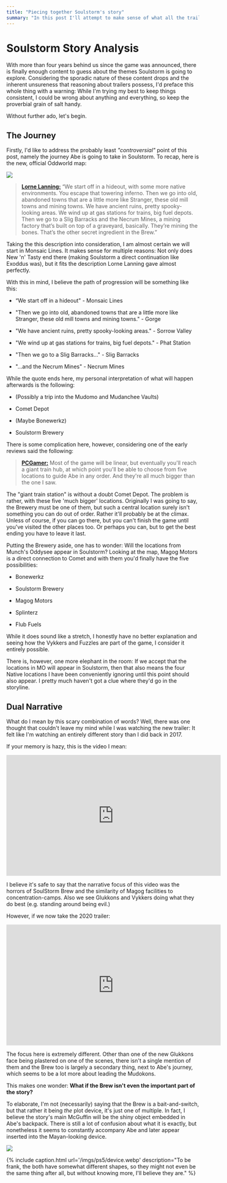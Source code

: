 ```yaml
---
title: "Piecing together Soulstorm's story"
summary: "In this post I'll attempt to make sense of what all the trailers told us."
---
```


# Soulstorm Story Analysis

With more than four years behind us since the game was announced, there is finally enough content to
guess about the themes Soulstorm is going to explore. Considering the sporadic nature of these
content drops and the inherent unsureness that reasoning about trailers possess, I'd preface this
whole thing with a warning: While I'm trying my best to keep things consistent, I could be wrong
about anything and everything, so keep the proverbial grain of salt handy.

Without further ado, let's begin.

## The Journey

Firstly, I'd like to address the probably least *"controversial"* point of this post, namely the
journey Abe is going to take in Soulstorm. To recap, here is the new, official Oddworld map:

![](/imgs/sammi_mudos_map.jpg)

> [**Lorne Lanning:**](https://venturebeat.com/2019/05/13/how-lorne-lanning-re-imagined-abes-exoddus-as-oddworld-soulstorm/) “We start off in a hideout, with some more native environments. You escape that towering inferno. Then we go into old, abandoned towns that are a little more like Stranger, these old mill towns and mining towns. We have ancient ruins, pretty spooky-looking areas. We wind up at gas stations for trains, big fuel depots. Then we go to a Slig Barracks and the Necrum Mines, a mining factory that’s built on top of a graveyard, basically. They’re mining the bones. That’s the other secret ingredient in the Brew.”

Taking the this description into consideration, I am almost certain we will start in Monsaic Lines.
It makes sense for multiple reasons: Not only does New 'n' Tasty end there (making Soulstorm a
direct continuation like Exoddus was), but it fits the description Lorne Lanning gave almost
perfectly.

With this in mind, I believe the path of progression will be something like this:

* “We start off in a hideout" - Monsaic Lines

* "Then we go into old, abandoned towns that are a little more like Stranger, these old mill towns and mining towns." - Gorge

* "We have ancient ruins, pretty spooky-looking areas." - Sorrow Valley

* "We wind up at gas stations for trains, big fuel depots." - Phat Station

* "Then we go to a Slig Barracks..." - Slig Barracks

* "...and the Necrum Mines" - Necrum Mines

While the quote ends here, my personal interpretation of what will happen afterwards is the
following:

* (Possibly a trip into the Mudomo and Mudanchee Vaults)

* Comet Depot

* (Maybe Bonewerkz)

* Soulstorm Brewery

There is some complication here, however, considering one of the early reviews said the following:

> [**PCGamer:**](https://www.pcgamer.com/oddworld-soulstorm-impressions/) Most of the game will be
> linear, but eventually you'll reach a giant train hub, at which point you'll be able to choose
> from five locations to guide Abe in any order. And they're all much bigger than the one I saw.

The "giant train station" is without a doubt Comet Depot. The problem is rather, with these five
'much bigger' locations.  Originally I was going to say, the Brewery must be one of them, but such
a central location surely isn't something you can do out of order. Rather it'll probably be at the
climax. Unless of course, if you can go there, but you can't finish the game until you've visited
the other places too. Or perhaps you can, but to get the best ending you have to leave it last.

Putting the Brewery aside, one has to wonder: Will the locations from Munch's Oddysee appear in
Soulstorm? Looking at the map, Magog Motors is a direct connection to Comet and with them you'd
finally have the five possibilities:

* Bonewerkz

* Soulstorm Brewery

* Magog Motors

* Splinterz

* Flub Fuels

While it does sound like a stretch, I honestly have no better explanation and seeing how the Vykkers
and Fuzzles are part of the game, I consider it entirely possible.

There is, however, one more elephant in the room: If we accept that the locations in MO will appear in
Soulstorm, then that also means the four Native locations I have been conveniently ignoring until
this point should also appear. I pretty much haven't got a clue where they'd go in the storyline.

## Dual Narrative

What do I mean by this scary combination of words? Well, there was one thought that couldn't leave
my mind while I was watching the new trailer: It felt like I'm watching an entirely different story
than I did back in 2017.

If your memory is hazy, this is the video I mean:

<iframe width="560" height="315" src="https://www.youtube-nocookie.com/embed/1p0o2c4NGpk" frameborder="0" allow="accelerometer; autoplay; encrypted-media; gyroscope; picture-in-picture" allowfullscreen></iframe>

I believe it's safe to say that the narrative focus of this video was the horrors of SoulStorm Brew
and the similarity of Magog facilities to concentration-camps. Also we see Glukkons and Vykkers
doing what they do best (e.g. standing around being evil.)

However, if we now take the 2020 trailer:

<iframe width="560" height="315" src="https://www.youtube-nocookie.com/embed/aSqJof8iagc" frameborder="0" allow="accelerometer; autoplay; encrypted-media; gyroscope; picture-in-picture" allowfullscreen></iframe>

The focus here is extremely different. Other than one of the new Glukkons face being plastered on
one of the scenes, there isn't a single mention of them and the Brew too is largely a secondary
thing, next to Abe's journey, which seems to be a lot more about leading the Mudokons.

This makes one wonder: **What if the Brew isn't even the important part of the story?**

To elaborate, I'm not (necessarily) saying that the Brew is a bait-and-switch, but that rather it
being *the* plot device, it's just one of multiple. In fact, I believe the story's main McGuffin
will be the shiny object embedded in Abe's backpack. There is still a lot of confusion about what it
is exactly, but nonetheless it seems to constantly accompany Abe and later appear inserted into the
Mayan-looking device.

![](/imgs/ps5/backpack.webp)

{% include caption.html url='/imgs/ps5/device.webp' description="To be frank, the both have somewhat different shapes, so they might not even be the same thing after all, but without knowing more, I'll believe they are." %}
